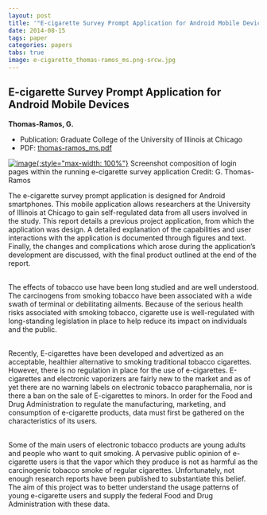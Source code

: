 ```yaml
---
layout: post
title: '"E-cigarette Survey Prompt Application for Android Mobile Devices"'
date: 2014-08-15
tags: paper
categories: papers
tabs: true
image: e-cigarette_thomas-ramos_ms.png-srcw.jpg
---
```


## E-cigarette Survey Prompt Application for Android Mobile Devices
**Thomas-Ramos, G.**
- Publication: Graduate College of the University of Illinois at Chicago
- PDF: [thomas-ramos_ms.pdf](/documents/thomas-ramos_ms.pdf)


[![image](https://www.evl.uic.edu/output/originals/e-cigarette_thomas-ramos_ms.png-srcw.jpg){:style="max-width: 100%"}](https://www.evl.uic.edu/output/originals/e-cigarette_thomas-ramos_ms.png-srcw.jpg)
Screenshot composition of login pages within the running e-cigarette survey application
Credit: G. Thomas-Ramos

The e-cigarette survey prompt application is designed for Android smartphones. This mobile application allows researchers at the University of Illinois at Chicago to gain self-regulated data from all users involved in the study. This report details a previous project application, from which the application was design. A detailed explanation of the capabilities and user interactions with the application is documented through figures and text. Finally, the changes and complications which arose during the application&rsquo;s development are discussed, with the final product outlined at the end of the report.<br><br>

The effects of tobacco use have been long studied and are well understood. The carcinogens from smoking tobacco have been associated with a wide swath of terminal or debilitating ailments. Because of the serious health risks associated with smoking tobacco, cigarette use is well-regulated with long-standing legislation in place to help reduce its impact on individuals and the public.<br><br>

Recently, E-cigarettes have been developed and advertized as an acceptable, healthier alternative to smoking traditional tobacco cigarettes. However, there is no regulation in place for the use of e-cigarettes. E-cigarettes and electronic vaporizers are fairly new to the market and as of yet there are no warning labels on electronic tobacco paraphernalia, nor is there a ban on the sale of E-cigarettes to minors. In order for the Food and Drug Administration to regulate the manufacturing, marketing, and consumption of e-cigarette products, data must first be gathered on the characteristics of its users.<br><br>

Some of the main users of electronic tobacco products are young adults and people who want to quit smoking. A pervasive public opinion of e-cigarette users is that the vapor which they produce is not as harmful as the carcinogenic tobacco smoke of regular cigarettes. Unfortunately, not enough research reports have been published to substantiate this belief. The aim of this project was to better understand the usage patterns of young e-cigarette users and supply the federal Food and Drug Administration with these data.